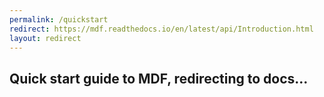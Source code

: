 ```yaml
---
permalink: /quickstart
redirect: https://mdf.readthedocs.io/en/latest/api/Introduction.html
layout: redirect
---
```


## Quick start guide to MDF, redirecting to docs...
